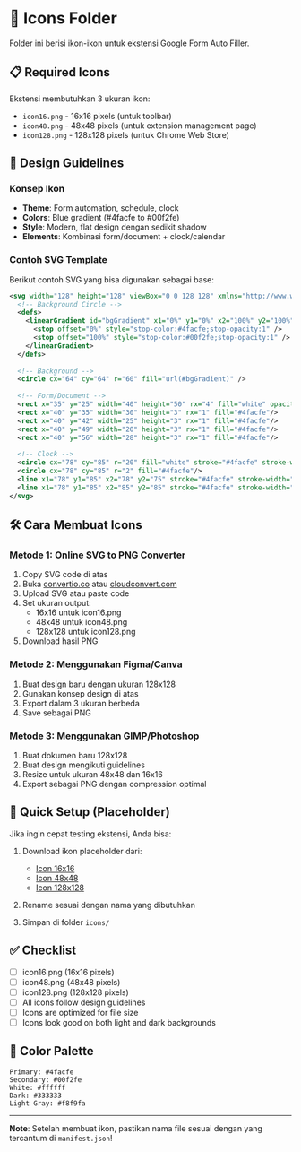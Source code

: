 # 📁 Icons Folder

Folder ini berisi ikon-ikon untuk ekstensi Google Form Auto Filler.

## 📋 Required Icons

Ekstensi membutuhkan 3 ukuran ikon:

- `icon16.png` - 16x16 pixels (untuk toolbar)
- `icon48.png` - 48x48 pixels (untuk extension management page)  
- `icon128.png` - 128x128 pixels (untuk Chrome Web Store)

## 🎨 Design Guidelines

### Konsep Ikon
- **Theme**: Form automation, schedule, clock
- **Colors**: Blue gradient (#4facfe to #00f2fe)
- **Style**: Modern, flat design dengan sedikit shadow
- **Elements**: Kombinasi form/document + clock/calendar

### Contoh SVG Template

Berikut contoh SVG yang bisa digunakan sebagai base:

```svg
<svg width="128" height="128" viewBox="0 0 128 128" xmlns="http://www.w3.org/2000/svg">
  <!-- Background Circle -->
  <defs>
    <linearGradient id="bgGradient" x1="0%" y1="0%" x2="100%" y2="100%">
      <stop offset="0%" style="stop-color:#4facfe;stop-opacity:1" />
      <stop offset="100%" style="stop-color:#00f2fe;stop-opacity:1" />
    </linearGradient>
  </defs>
  
  <!-- Background -->
  <circle cx="64" cy="64" r="60" fill="url(#bgGradient)" />
  
  <!-- Form/Document -->
  <rect x="35" y="25" width="40" height="50" rx="4" fill="white" opacity="0.9"/>
  <rect x="40" y="35" width="30" height="3" rx="1" fill="#4facfe"/>
  <rect x="40" y="42" width="25" height="3" rx="1" fill="#4facfe"/>
  <rect x="40" y="49" width="20" height="3" rx="1" fill="#4facfe"/>
  <rect x="40" y="56" width="28" height="3" rx="1" fill="#4facfe"/>
  
  <!-- Clock -->
  <circle cx="78" cy="85" r="20" fill="white" stroke="#4facfe" stroke-width="2"/>
  <circle cx="78" cy="85" r="2" fill="#4facfe"/>
  <line x1="78" y1="85" x2="78" y2="75" stroke="#4facfe" stroke-width="2" stroke-linecap="round"/>
  <line x1="78" y1="85" x2="85" y2="85" stroke="#4facfe" stroke-width="2" stroke-linecap="round"/>
</svg>
```

## 🛠️ Cara Membuat Icons

### Metode 1: Online SVG to PNG Converter
1. Copy SVG code di atas
2. Buka [convertio.co](https://convertio.co/svg-png/) atau [cloudconvert.com](https://cloudconvert.com/svg-to-png)
3. Upload SVG atau paste code
4. Set ukuran output:
   - 16x16 untuk icon16.png
   - 48x48 untuk icon48.png  
   - 128x128 untuk icon128.png
5. Download hasil PNG

### Metode 2: Menggunakan Figma/Canva
1. Buat design baru dengan ukuran 128x128
2. Gunakan konsep design di atas
3. Export dalam 3 ukuran berbeda
4. Save sebagai PNG

### Metode 3: Menggunakan GIMP/Photoshop
1. Buat dokumen baru 128x128
2. Buat design mengikuti guidelines
3. Resize untuk ukuran 48x48 dan 16x16
4. Export sebagai PNG dengan compression optimal

## 🎯 Quick Setup (Placeholder)

Jika ingin cepat testing ekstensi, Anda bisa:

1. Download ikon placeholder dari:
   - [Icon 16x16](https://via.placeholder.com/16x16/4facfe/ffffff?text=GF)
   - [Icon 48x48](https://via.placeholder.com/48x48/4facfe/ffffff?text=GF)  
   - [Icon 128x128](https://via.placeholder.com/128x128/4facfe/ffffff?text=GF)

2. Rename sesuai dengan nama yang dibutuhkan
3. Simpan di folder `icons/`

## ✅ Checklist

- [ ] icon16.png (16x16 pixels)
- [ ] icon48.png (48x48 pixels)
- [ ] icon128.png (128x128 pixels)
- [ ] All icons follow design guidelines
- [ ] Icons are optimized for file size
- [ ] Icons look good on both light and dark backgrounds

## 🎨 Color Palette

```
Primary: #4facfe
Secondary: #00f2fe
White: #ffffff
Dark: #333333
Light Gray: #f8f9fa
```

---

**Note**: Setelah membuat ikon, pastikan nama file sesuai dengan yang tercantum di `manifest.json`! 